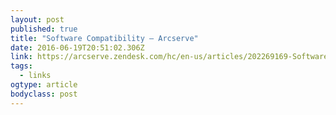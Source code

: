 ```yaml
---
layout: post 
published: true 
title: "Software Compatibility – Arcserve" 
date: 2016-06-19T20:51:02.306Z 
link: https://arcserve.zendesk.com/hc/en-us/articles/202269169-Software-Compatibility 
tags:
  - links
ogtype: article 
bodyclass: post 
---
```


